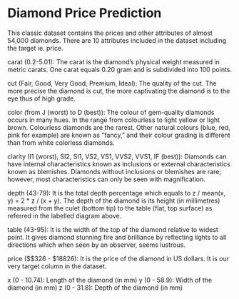 
# Diamond Price Prediction

This classic dataset contains the prices and other attributes of almost 54,000 diamonds. There are 10 attributes included in the dataset including the target ie. price.

carat (0.2-5.01): The carat is the diamond’s physical weight measured in metric carats. One carat equals 0.20 gram and is subdivided into 100 points.

cut (Fair, Good, Very Good, Premium, Ideal): The quality of the cut. The more precise the diamond is cut, the more captivating the diamond is to the eye thus of high grade.

color (from J (worst) to D (best)): The colour of gem-quality diamonds occurs in many hues. In the range from colourless to light yellow or light brown. Colourless diamonds are the rarest. Other natural colours (blue, red, pink for example) are known as "fancy,” and their colour grading is different than from white colorless diamonds.

clarity (I1 (worst), SI2, SI1, VS2, VS1, VVS2, VVS1, IF (best)): Diamonds can have internal characteristics known as inclusions or external characteristics known as blemishes. Diamonds without inclusions or blemishes are rare; however, most characteristics can only be seen with magnification.

depth (43-79): It is the total depth percentage which equals to z / mean(x, y) = 2 * z / (x + y). The depth of the diamond is its height (in millimetres) measured from the culet (bottom tip) to the table (flat, top surface) as referred in the labelled diagram above.

table (43-95): It is the width of the top of the diamond relative to widest point. It gives diamond stunning fire and brilliance by reflecting lights to all directions which when seen by an observer, seems lustrous.

price ($$326 - $18826): It is the price of the diamond in US dollars. It is our very target column in the dataset.

x (0 - 10.74): Length of the diamond (in mm) y (0 - 58.9): Width of the diamond (in mm) z (0 - 31.8): Depth of the diamond (in mm)
